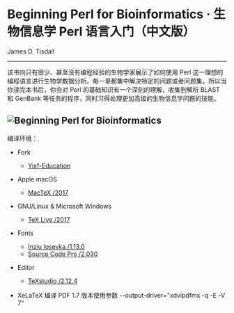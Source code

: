 # Beginning Perl for Bioinformatics · 生物信息学 Perl 语言入门（中文版）
James D. Tisdall

---
该书向只有很少、甚至没有编程经验的生物学家展示了如何使用 Perl 这一理想的编程语言进行生物学数据分析。每一章都集中解决特定的问题或者问题集，所以当你读完本书后，你会对 Perl 的基础知识有一个深刻的理解，收集到解析 BLAST 和 GenBank 等任务的程序，同时习得处理更加高级的生物信息学问题的技能。

![Beginning Perl for Bioinformatics](https://github.com/M-Mono/Beginning-Perl-for-Bioinformatics/raw/master/Frontmatter.jpg)
---
编译环境：
+ Fork
  - [Yixf-Education](https://github.com/Yixf-Education/BP4B)


+ Apple macOS
  - [MacTeX /2017](https://www.tug.org/mactex/)


+ GNU/Linux & Microsoft Windows
  - [TeX Live /2017](https://www.tug.org/texlive/)


+ Fonts
  - [Inziu Iosevka /1.13.0](https://be5invis.github.io/Iosevka/inziu.html)
  - [Source Code Pro /2.030](https://github.com/adobe-fonts/source-code-pro)


+ Editor
  - [TeXstudio /2.12.4](http://texstudio.sourceforge.net/)

+ XeLaTeX 编译 PDF 1.7 版本使用参数 --output-driver="xdvipdfmx -q -E -V 7"

